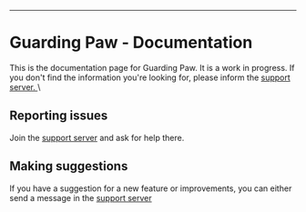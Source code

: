 ---


# Guarding Paw - Documentation
This is the documentation page for Guarding Paw. It is a work in progress. If you don't find the information you're looking for, please inform the [support server. ](https://pnnet.dev/discord)\

## Reporting issues
Join the [support server](https://pnnet.dev/discord) and ask for help there.

## Making suggestions
If you have a suggestion for a new feature or improvements, you can either send a message in the [support server](https://pnnet.dev/discord)